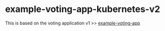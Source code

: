 # example-voting-app-kubernetes-v2

This is based on the voting application v1 >> [example-voting-app](https://github.com/imraviarora/k8s-voting-application)
